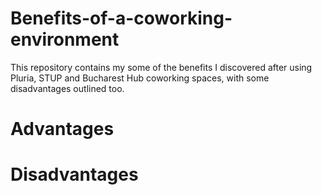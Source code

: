 # Benefits-of-a-coworking-environment

This repository contains my some of the benefits I discovered after using Pluria, STUP and Bucharest Hub coworking spaces, with some disadvantages outlined too.

# Advantages

# Disadvantages

